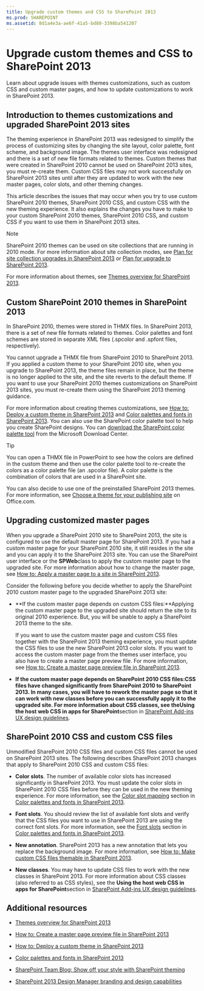 ```yaml
---
title: Upgrade custom themes and CSS to SharePoint 2013
ms.prod: SHAREPOINT
ms.assetid: 8d1a4e3a-ae6f-41a5-bd80-3398ba541207
---
```



# Upgrade custom themes and CSS to SharePoint 2013
Learn about upgrade issues with themes customizations, such as custom CSS and custom master pages, and how to update customizations to work in SharePoint 2013. 
## Introduction to themes customizations and upgraded SharePoint 2013 sites
<a name="Intro"> </a>

The theming experience in SharePoint 2013 was redesigned to simplify the process of customizing sites by changing the site layout, color palette, font scheme, and background image. The themes user interface was redesigned and there is a set of new file formats related to themes. Custom themes that were created in SharePoint 2010 cannot be used on SharePoint 2013 sites, you must re-create them. Custom CSS files may not work successfully on SharePoint 2013 sites until after they are updated to work with the new master pages, color slots, and other theming changes. 
  
    
    
This article describes the issues that may occur when you try to use custom SharePoint 2010 themes, SharePoint 2010 CSS, and custom CSS with the new theming experience. It also explains the changes you have to make to your custom SharePoint 2010 themes, SharePoint 2010 CSS, and custom CSS if you want to use them in SharePoint 2013 sites. 
  
    
    

> [!NOTE]  
> SharePoint 2010 themes can be used on site collections that are running in 2010 mode. For more information about site collection modes, see  [Plan for site collection upgrades in SharePoint 2013](http://technet.microsoft.com/en-us/library/ff191199.aspx) or [Plan for upgrade to SharePoint 2013](https://technet.microsoft.com/en-us/library/cc303429.aspx). 
  
    
    

For more information about themes, see  [Themes overview for SharePoint 2013](themes-overview-for-sharepoint-2013.md). 
  
    
    

## Custom SharePoint 2010 themes in SharePoint 2013
<a name="themes"> </a>

In SharePoint 2010, themes were stored in THMX files. In SharePoint 2013, there is a set of new file formats related to themes. Color palettes and font schemes are stored in separate XML files (.spcolor and .spfont files, respectively). 
  
    
    
You cannot upgrade a THMX file from SharePoint 2010 to SharePoint 2013. If you applied a custom theme to your SharePoint 2010 site, when you upgrade to SharePoint 2013, the theme files remain in place, but the theme is no longer applied to the site, and the site reverts to the default theme. If you want to use your SharePoint 2010 themes customizations on SharePoint 2013 sites, you must re-create them using the SharePoint 2013 theming guidance. 
  
    
    
For more information about creating themes customizations, see  [How to: Deploy a custom theme in SharePoint 2013](how-to-deploy-a-custom-theme-in-sharepoint-2013.md) and [Color palettes and fonts in SharePoint 2013](color-palettes-and-fonts-in-sharepoint-2013.md). You can also use the SharePoint color palette tool to help you create SharePoint designs. You can  [ download the SharePoint color palette tool](http://www.microsoft.com/en-us/download/details.aspx?id=38182) from the Microsoft Download Center.
  
    
    

> [!TIP]  
> You can open a THMX file in PowerPoint to see how the colors are defined in the custom theme and then use the color palette tool to re-create the colors as a color palette file (an .spcolor file). A color palette is the combination of colors that are used in a SharePoint site. 
  
    
    

You can also decide to use one of the preinstalled SharePoint 2013 themes. For more information, see  [Choose a theme for your publishing site](http://office.microsoft.com/en-us/office365-sharepoint-online-enterprise-help/choose-a-theme-for-your-publishing-site-HA102891580.aspx?CTT=1) on Office.com.
  
    
    

## Upgrading customized master pages
<a name="MasterPages"> </a>

When you upgrade a SharePoint 2010 site to SharePoint 2013, the site is configured to use the default master page for SharePoint 2013. If you had a custom master page for your SharePoint 2010 site, it still resides in the site and you can apply it to the SharePoint 2013 site. You can use the SharePoint user interface or the **SPWeb**class to apply the custom master page to the upgraded site. For more information about how to change the master page, see [How to: Apply a master page to a site in SharePoint 2013](how-to-apply-a-master-page-to-a-site-in-sharepoint-2013.md). 
  
    
    
Consider the following before you decide whether to apply the SharePoint 2010 custom master page to the upgraded SharePoint 2013 site: 
  
    
    

- **If the custom master page depends on custom CSS files:**Applying the custom master page to the upgraded site should return the site to its original 2010 experience. But, you will be unable to apply a SharePoint 2013 theme to the site.
    
    If you want to use the custom master page and custom CSS files together with the SharePoint 2013 theming experience, you must update the CSS files to use the new SharePoint 2013 color slots. If you want to access the custom master page from the themes user interface, you also have to create a master page preview file. For more information, see  [How to: Create a master page preview file in SharePoint 2013](how-to-create-a-master-page-preview-file-in-sharepoint-2013.md). 
    
  
- **If the custom master page depends on SharePoint 2010 CSS files:**CSS files have changed significantly from SharePoint 2010 to SharePoint 2013. In many cases, you will have to rework the master page so that it can work with new classes before you can successfully apply it to the upgraded site. For more information about CSS classes, see the**Using the host web CSS in apps for SharePoint**section in [SharePoint Add-ins UX design guidelines](http://msdn.microsoft.com/library/a4a8f53c-27d7-43dc-b6db-aa7b1f1c7d45%28Office.15%29.aspx). 
    
  

## SharePoint 2010 CSS and custom CSS files
<a name="CSS"> </a>

Unmodified SharePoint 2010 CSS files and custom CSS files cannot be used on SharePoint 2013 sites. The following describes SharePoint 2013 changes that apply to SharePoint 2010 CSS and custom CSS files: 
  
    
    

- **Color slots**. The number of available color slots has increased significantly in SharePoint 2013. You must update the color slots in SharePoint 2010 CSS files before they can be used in the new theming experience. For more information, see the  [Color slot mapping](color-palettes-and-fonts-in-sharepoint-2013.md#colorSlots) section in [Color palettes and fonts in SharePoint 2013](color-palettes-and-fonts-in-sharepoint-2013.md). 
    
  
- **Font slots**. You should review the list of available font slots and verify that the CSS files you want to use in SharePoint 2013 are using the correct font slots. For more information, see the  [Font slots](color-palettes-and-fonts-in-sharepoint-2013.md#fontSlot) section in [Color palettes and fonts in SharePoint 2013](color-palettes-and-fonts-in-sharepoint-2013.md). 
    
  
- **New annotation**. SharePoint 2013 has a new annotation that lets you replace the background image. For more information, see  [How to: Make custom CSS files themable in SharePoint 2013](how-to-make-custom-css-files-themable-in-sharepoint-2013.md). 
    
  
- **New classes**. You may have to update CSS files to work with the new classes in SharePoint 2013. For more information about CSS classes (also referred to as CSS styles), see the **Using the host web CSS in apps for SharePoint**section in [SharePoint Add-ins UX design guidelines](http://msdn.microsoft.com/library/a4a8f53c-27d7-43dc-b6db-aa7b1f1c7d45%28Office.15%29.aspx). 
    
  

## Additional resources
<a name="addresources"> </a>


-  [Themes overview for SharePoint 2013](themes-overview-for-sharepoint-2013.md)
    
  
-  [How to: Create a master page preview file in SharePoint 2013](how-to-create-a-master-page-preview-file-in-sharepoint-2013.md)
    
  
-  [How to: Deploy a custom theme in SharePoint 2013](how-to-deploy-a-custom-theme-in-sharepoint-2013.md)
    
  
-  [Color palettes and fonts in SharePoint 2013](color-palettes-and-fonts-in-sharepoint-2013.md)
    
  
-  [SharePoint Team Blog: Show off your style with SharePoint theming](http://blogs.office.com/b/sharepoint/archive/2012/10/29/show-off-your-style-with-sharepoint-theming.aspx)
    
  
-  [SharePoint 2013 Design Manager branding and design capabilities](sharepoint-2013-design-manager-branding-and-design-capabilities.md)
    
  


